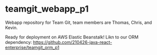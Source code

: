 # teamgit_webapp_p1
Webapp repository for Team Git, team members are Thomas, Chris, and Kevin.

Ready for deployment on AWS Elastic Beanstalk!
Likn to our ORM dependency:
https://github.com/210426-java-react-enterprise/teamgit_orm_p1
